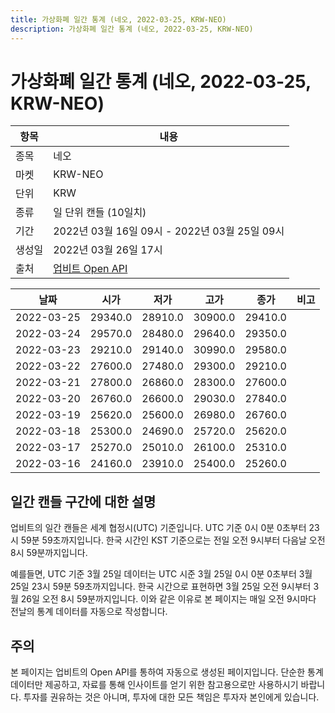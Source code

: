 ```yaml
---
title: 가상화폐 일간 통계 (네오, 2022-03-25, KRW-NEO)
description: 가상화폐 일간 통계 (네오, 2022-03-25, KRW-NEO)
---
```



가상화폐 일간 통계 (네오, 2022-03-25, KRW-NEO)
===

|항목|내용|
|--|--|
|종목|네오|
|마켓|KRW-NEO|
|단위|KRW|
|종류|일 단위 캔들 (10일치)|
|기간|2022년 03월 16일 09시 - 2022년 03월 25일 09시|
|생성일|2022년 03월 26일 17시|
|출처|[업비트 Open API](https://docs.upbit.com)|


|날짜|시가|저가|고가|종가|비고|
|--|--|--|--|--|--|
|2022-03-25|29340.0|28910.0|30900.0|29410.0|    |
|2022-03-24|29570.0|28480.0|29640.0|29350.0|    |
|2022-03-23|29210.0|29140.0|30990.0|29580.0|    |
|2022-03-22|27600.0|27480.0|29300.0|29210.0|    |
|2022-03-21|27800.0|26860.0|28300.0|27600.0|    |
|2022-03-20|26760.0|26600.0|29030.0|27840.0|    |
|2022-03-19|25620.0|25600.0|26980.0|26760.0|    |
|2022-03-18|25300.0|24690.0|25720.0|25620.0|    |
|2022-03-17|25270.0|25010.0|26100.0|25310.0|    |
|2022-03-16|24160.0|23910.0|25400.0|25260.0|    |


일간 캔들 구간에 대한 설명
---


업비트의 일간 캔들은 세계 협정시(UTC) 기준입니다. 
UTC 기준 0시 0분 0초부터 23시 59분 59초까지입니다. 
한국 시간인 KST 기준으로는 전일 오전 9시부터 다음날 오전 8시 59분까지입니다. 


예를들면, UTC 기준 3월 25일 데이터는 UTC 시준 3월 25일 0시 0분 0초부터 3월 25일 23시 59분 59초까지입니다. 
한국 시간으로 표현하면 3월 25일 오전 9시부터 3월 26일 오전 8시 59분까지입니다. 
이와 같은 이유로 본 페이지는 매일 오전 9시마다 전날의 통계 데이터를 자동으로 작성합니다. 


주의
---


본 페이지는 업비트의 Open API를 통하여 자동으로 생성된 페이지입니다. 
단순한 통계 데이터만 제공하고, 자료를 통해 인사이트를 얻기 위한 참고용으로만 사용하시기 바랍니다. 
투자를 권유하는 것은 아니며, 투자에 대한 모든 책임은 투자자 본인에게 있습니다. 
